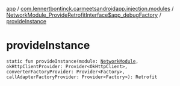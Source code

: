 [app](../../index.md) / [com.lennertbontinck.carmeetsandroidapp.injection.modules](../index.md) / [NetworkModule_ProvideRetrofitInterface$app_debugFactory](index.md) / [provideInstance](./provide-instance.md)

# provideInstance

`static fun provideInstance(module: `[`NetworkModule`](../-network-module/index.md)`, okHttpClientProvider: Provider<OkHttpClient>, converterFactoryProvider: Provider<Factory>, callAdapterFactoryProvider: Provider<Factory>): Retrofit`